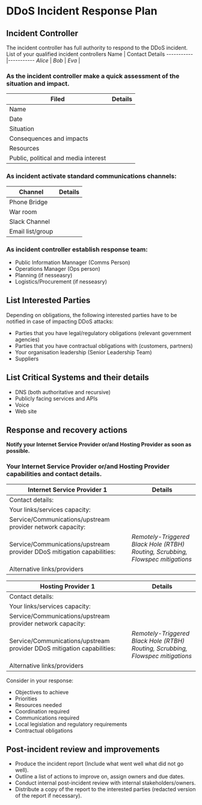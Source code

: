 # DDoS Incident Response Plan


## Incident Controller
The incident controller has full authority to respond to the DDoS incident.
List of your qualified incident controllers
Name | Contact Details
-----------|-----------
_Alice_ | 
_Bob_ | 
_Eva_ |

### As the incident controller make a quick assessment of the situation and impact.
Filed | Details
-------------------------|-----------------------
Name |
Date | 
Situation | 
Consequences and impacts | 
Resources | 
Public, political and media interest | 

### As incident activate standard communications channels:
Channel | Details
-----------|-----------
Phone Bridge | 
War room | 
Slack Channel | 
Email list/group | 

### As incident controller establish response team:
* Public Information Mannager (Comms Person)
* Operations Manager (Ops person)
* Planning (if nesseasry)
* Logistics/Procurement (if nesseasry)

## List Interested Parties 
Depending on obligations, the following interested parties have to be notified in case of impacting DDoS attacks:
* Parties that you have legal/regulatory obligations (relevant government agencies)
* Parties that you have contractual obligations with (customers, partners)
* Your organisation leadership (Senior Leadership Team)
* Suppliers

## List Critical Systems and their details
* DNS (both authoritative and recursive)
* Publicly facing services and APIs
* Voice
* Web site

## Response and recovery actions
**Notify your Internet Service Provider or/and Hosting Provider as soon as possible.**

### Your Internet Service Provider or/and Hosting Provider capabilities and contact details. 
Internet Service Provider 1 | Details
-------------------|--------------------
Contact details: |
Your links/services capacity: | 
Service/Communications/upstream provider network capacity: | 
Service/Communications/upstream provider DDoS mitigation capabilities: | _Remotely-Triggered Black Hole (RTBH) Routing, Scrubbing, Flowspec mitigations_
Alternative links/providers | 

Hosting Provider 1 | Details
-------------------|--------------------
Contact details: |
Your links/services capacity: | 
Service/Communications/upstream provider network capacity: | 
Service/Communications/upstream provider DDoS mitigation capabilities: | _Remotely-Triggered Black Hole (RTBH) Routing, Scrubbing, Flowspec mitigations_
Alternative links/providers | 

Consider in your response:
* Objectives to achieve
* Priorities
* Resources needed
* Coordination required
* Communications required
* Local legislation and regulatory requirements
* Contractual obligations

## Post-incident review and improvements
* Produce the incident report (Include what went well what did not go well).
* Outline a list of actions to improve on, assign owners and due dates.
* Conduct internal post-incident review with internal stakeholders/owners.
* Distribute a copy of the report to the interested parties (redacted version of the report if necessary).
